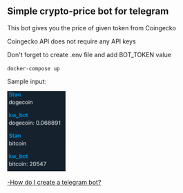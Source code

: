 ## Simple crypto-price bot for telegram

This bot gives you the price of given token from Coingecko

Coingecko API does not require any API keys

Don't forget to create .env file and add BOT_TOKEN value

`docker-compose up`

Sample input:

![img.png](img.png)

[-How do I create a telegram bot?](https://core.telegram.org/bots#3-how-do-i-create-a-bot)